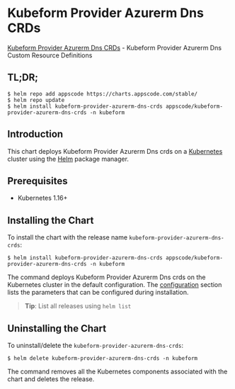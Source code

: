 # Kubeform Provider Azurerm Dns CRDs

[Kubeform Provider Azurerm Dns CRDs](https://github.com/kubeform) - Kubeform Provider Azurerm Dns Custom Resource Definitions

## TL;DR;

```console
$ helm repo add appscode https://charts.appscode.com/stable/
$ helm repo update
$ helm install kubeform-provider-azurerm-dns-crds appscode/kubeform-provider-azurerm-dns-crds -n kubeform
```

## Introduction

This chart deploys Kubeform Provider Azurerm Dns crds on a [Kubernetes](http://kubernetes.io) cluster using the [Helm](https://helm.sh) package manager.

## Prerequisites

- Kubernetes 1.16+

## Installing the Chart

To install the chart with the release name `kubeform-provider-azurerm-dns-crds`:

```console
$ helm install kubeform-provider-azurerm-dns-crds appscode/kubeform-provider-azurerm-dns-crds -n kubeform
```

The command deploys Kubeform Provider Azurerm Dns crds on the Kubernetes cluster in the default configuration. The [configuration](#configuration) section lists the parameters that can be configured during installation.

> **Tip**: List all releases using `helm list`

## Uninstalling the Chart

To uninstall/delete the `kubeform-provider-azurerm-dns-crds`:

```console
$ helm delete kubeform-provider-azurerm-dns-crds -n kubeform
```

The command removes all the Kubernetes components associated with the chart and deletes the release.


